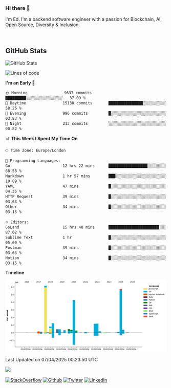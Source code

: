 ### Hi there 👋
 I'm Ed. I'm a backend software engineer with a passion for Blockchain, AI, Open Source, Diversity & Inclusion.

<br />

<h2>GitHub Stats</h2>
<p><img src="https://github-readme-stats.vercel.app/api?username=echarrod&amp;show_icons=true" alt="GitHub Stats"></p>

<!--START_SECTION:waka-->
![Lines of code](https://img.shields.io/badge/From%20Hello%20World%20I%27ve%20Written-4.8%20million%20lines%20of%20code-blue)

**I'm an Early 🐤** 

```text
🌞 Morning                9637 commits        █████████░░░░░░░░░░░░░░░░   37.09 % 
🌆 Daytime                15138 commits       ███████████████░░░░░░░░░░   58.26 % 
🌃 Evening                996 commits         █░░░░░░░░░░░░░░░░░░░░░░░░   03.83 % 
🌙 Night                  213 commits         ░░░░░░░░░░░░░░░░░░░░░░░░░   00.82 % 
```


📊 **This Week I Spent My Time On** 

```text
🕑︎ Time Zone: Europe/London

💬 Programming Languages: 
Go                       12 hrs 22 mins      █████████████████░░░░░░░░   68.58 % 
Markdown                 1 hr 57 mins        ███░░░░░░░░░░░░░░░░░░░░░░   10.89 % 
YAML                     47 mins             █░░░░░░░░░░░░░░░░░░░░░░░░   04.35 % 
HTTP Request             39 mins             █░░░░░░░░░░░░░░░░░░░░░░░░   03.63 % 
Other                    34 mins             █░░░░░░░░░░░░░░░░░░░░░░░░   03.15 % 

🔥 Editors: 
GoLand                   15 hrs 48 mins      ██████████████████████░░░   87.62 % 
Sublime Text             1 hr                █░░░░░░░░░░░░░░░░░░░░░░░░   05.60 % 
Postman                  39 mins             █░░░░░░░░░░░░░░░░░░░░░░░░   03.63 % 
Notion                   34 mins             █░░░░░░░░░░░░░░░░░░░░░░░░   03.15 % 
```

**Timeline**

![Lines of Code chart](https://raw.githubusercontent.com/echarrod/echarrod/main/assets/bar_graph.png)


 Last Updated on 07/04/2025 00:23:50 UTC
<!--END_SECTION:waka-->

![](https://komarev.com/ghpvc/?username=echarrod)

<p>
<a href="https://stackoverflow.com/users/1014632/ech" target="_blank"><img alt="StackOverflow" src="https://img.shields.io/badge/-Stackoverflow-FE7A16?style=for-the-badge&logo=stack-overflow&logoColor=white" /></a> 
<a href="https://github.com/echarrod" target="_blank"><img alt="Github" src="https://img.shields.io/badge/GitHub-%2312100E.svg?&style=for-the-badge&logo=Github&logoColor=white" /></a> 
<a href="https://twitter.com/e_harrod" target="_blank"><img alt="Twitter" src="https://img.shields.io/badge/twitter-%231DA1F2.svg?&style=for-the-badge&logo=twitter&logoColor=white" /></a> 
<a href="https://www.linkedin.com/in/ed-harrod" target="_blank"><img alt="LinkedIn" src="https://img.shields.io/badge/linkedin-%230077B5.svg?&style=for-the-badge&logo=linkedin&logoColor=white" /></a>
